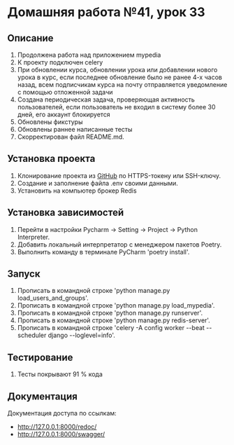 # Домашняя работа №41, урок 33

## Описание
1. Продолжена работа над приложением mypedia
2. К проекту подключен celery
3. При обновлении курса, обновлении урока или добавлении нового урока в курс, если последнее обновление было не ранее 4-х часов назад, всем подписчикам курса на почту отправляется уведомление с помощью отложенной задачи
4. Создана периодическая задача, проверяющая активность пользователей, если пользователь не входил в систему более 30 дней, его аккаунт блокируется 
5. Обновлены фикстуры 
6. Обновлены раннее написанные тесты 
7. Скорректирован файл README.md.

## Установка проекта
1. Клонирование проекта из [GitHub](https://github.com/yolarus/homework_33) по HTTPS-токену или SSH-ключу.
2. Создание и заполнение файла .env своими данными.
3. Установить на компьютер брокер Redis

## Установка зависимостей
1. Перейти в настройки Pycharm -> Setting -> Project -> Python Interpreter.
2. Добавить локальный интерпретатор с менеджером пакетов Poetry.
3. Выполнить команду в терминале PyCharm 'poetry install'.

## Запуск
1. Прописать в командной строке 'python manage.py load_users_and_groups'.
2. Прописать в командной строке 'python manage.py load_mypedia'. 
3. Прописать в командной строке 'python manage.py runserver'.
4. Прописать в командной строке 'python manage.py redis-server'.
5. Прописать в командной строке 'celery -A config worker --beat --scheduler django --loglevel=info'.


## Тестирование
1. Тесты покрывают 91 % кода

## Документация
Документация доступа по ссылкам:
* http://127.0.0.1:8000/redoc/
* http://127.0.0.1:8000/swagger/